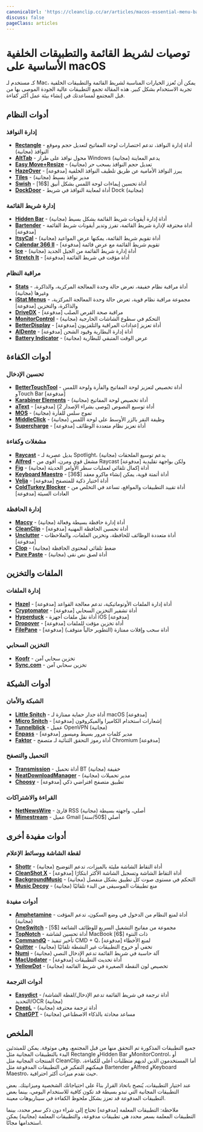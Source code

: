 ```yaml
---
canonicalUrl: 'https://cleanclip.cc/ar/articles/macos-essential-menu-bar-and-background-apps'
discuss: false
pageClass: articles
---
```


# توصيات لشريط القائمة والتطبيقات الخلفية الأساسية على macOS

كـ مستخدم لـ Mac، يمكن أن تُعزز الخيارات المناسبة لشريط القائمة والتطبيقات الخلفية تجربة الاستخدام بشكل كبير. هذه المقالة تجمع التطبيقات عالية الجودة الموصى بها من قبل المجتمع لمساعدتك في إنشاء بيئة عمل أكثر كفاءة.

## أدوات النظام

### إدارة النوافذ
- [**Rectangle**](https://rectangleapp.com/) - أداة إدارة النوافذ، تدعم اختصارات لوحة المفاتيح لتعديل حجم وموقع النوافذ (مجانية)
- [**AltTab**](https://alt-tab-macos.netlify.app/) - محول نوافذ على طراز Windows يدعم المعاينة (مجانية)
- [**Easy Move+Resize**](https://github.com/dmarcotte/easy-move-resize) - تعديل حجم النوافذ بسحب حر (مجانية)
- [**HazeOver**](https://hazeover.com/) - يبرز النوافذ الأمامية عن طريق تلطيف النوافذ الخلفية [مدفوعة]
- [**Tiles**](https://freemacsoft.net/tiles/) - مدير نوافذ بسيط (مجانية)
- [**Swish**](https://highlyopinionated.co/swish/) - أداة تحسين إيماءات لوحة اللمس بشكل أنيق [$16]
- [**DockDoor**](https://github.com/ejbills/DockDoor) - أداة لمعاينة النوافذ في شريط Dock (مجانية)

### إدارة شريط القائمة
- [**Hidden Bar**](https://github.com/dwarvesf/hidden) - أداة إدارة أيقونات شريط القائمة بشكل بسيط (مجانية)
- [**Bartender**](https://www.macbartender.com/) - أداة محترفة لإدارة شريط القائمة، تفرز وتدير أيقونات شريط القائمة [مدفوعة]
- [**ItsyCal**](https://www.mowglii.com/itsycal/) - أداة تقويم شريط القائمة، يمكنها عرض المواعيد (مجانية)
- [**Calendar 366 II**](https://nspektor.com/calendar366/mac) - تقويم شريط القائمة مع عرض قائمة [مدفوعة]
- [**Ice**](https://github.com/jordanbaird/Ice) - أداة إدارة شريط القائمة من الجيل الجديد (مجانية)
- [**Stretch It**](https://apps.apple.com/ch/app/stretch-it-easy-gesture-timer/id6670762193?l=en-GB&mt=12) - أداة مؤقت في شريط القائمة [مدفوعة]

### مراقبة النظام
- [**Stats**](https://github.com/exelban/stats) - أداة مراقبة نظام خفيفة، تعرض حالة وحدة المعالجة المركزية، والذاكرة، وغيرها (مجانية)
- [**iStat Menus**](https://bjango.com/mac/istatmenus/) - مجموعة مراقبة نظام قوية، تعرض حالة وحدة المعالجة المركزية، والذاكرة، والتخزين [مدفوعة]
- [**DriveDX**](https://binaryfruit.com/drivedx) - مراقبة صحة القرص الصلب [مدفوعة]
- [**MonitorControl**](https://github.com/MonitorControl/MonitorControl) - التحكم في سطوع الشاشات الخارجية (مجانية)
- [**BetterDisplay**](https://github.com/waydabber/BetterDisplay) - أداة تعزيز إعدادات المراقبة والتلفزيون [مدفوعة]
- [**AlDente**](https://apphousekitchen.com/) - أداة إدارة البطارية وقيود الشحن [مدفوعة]
- [**Battery Indicator**](https://sindresorhus.com/battery-indicator) - عرض الوقت المتبقي للبطارية (مجانية)

## أدوات الكفاءة

### تحسين الإدخال
- [**BetterTouchTool**](https://folivora.ai/) - أداة تخصيص لتعزيز لوحة المفاتيح والفأرة ولوحة اللمس وTouch Bar [مدفوعة]
- [**Karabiner Elements**](https://karabiner-elements.pqrs.org/) - أداة تخصيص لوحة المفاتيح (مجانية)
- [**aText**](https://www.trankynam.com/atext/) - أداة توسيع النصوص (يُوصى بشراء الإصدار 2) [مدفوعة]
- [**MOS**](https://mos.caldis.me/) - تموج سلس للفأرة (مجانية)
- [**MiddleClick**](https://github.com/artginzburg/MiddleClick-Sonoma) - وظيفة النقر بالزر الأوسط على لوحة اللمس (مجانية)
- [**Supercharge**](https://sindresorhus.com/supercharge) - أداة تعزيز نظام متعددة الوظائف [مدفوعة]

### مشغلات وكفاءة
- [**Raycast**](https://www.raycast.com/) - بديل عصرية لـ Spotlight، يدعم توسيع الملحقات (مجانية)
- [**Alfred**](https://www.alfredapp.com/) - مشغل قوي ومرن، أقوى من Raycast ولكن بواجهة تقليدية [مدفوعة]
- [**Fig**](https://fig.io/) - أداة إكمال تلقائي لعمليات سطر الأوامر الحديثة (مجانية)
- [**Keyboard Maestro**](https://www.keyboardmaestro.com/) - أداة أتمتة قوية، يمكن إنشاء ماكرو معقد [$36]
- [**Velja**](https://sindresorhus.com/velja) - أداة اختيار ذكية للمتصفح [مدفوعة]
- [**ColdTurkey Blocker**](https://getcoldturkey.com/) - أداة تقييد التطبيقات والمواقع، تساعد في التخلص من العادات السيئة [مدفوعة]

### إدارة الحافظة
- [**Maccy**](https://maccy.app/) - أداة إدارة حافظة بسيطة وفعالة (مجانية)
- [**CleanClip**](https://cleanclip.cc/) - أداة تحسين الحافظة المهنية [مدفوعة]
- [**Unclutter**](https://unclutterapp.com/) - أداة متعددة الوظائف للحافظة، وتخزين الملفات، والملاحظات [مدفوعة]
- [**Clop**](https://lowtechguys.com/clop/) - ضغط تلقائي لمحتوى الحافظة (مجانية)
- [**Pure Paste**](https://sindresorhus.com/pure-paste) - أداة لصق نص نقى (مجانية)

## الملفات والتخزين

### إدارة الملفات
- [**Hazel**](https://www.noodlesoft.com/) - أداة إدارة الملفات الأوتوماتيكية، تدعم معالجة القواعد [مدفوعة]
- [**Cryptomator**](https://cryptomator.org/) - أداة تشفير التخزين السحابي [مدفوعة]
- [**Hyperduck**](https://sindresorhus.com/hyperduck) - أداة نقل ملفات أجهزة iOS [مدفوعة]
- [**Dropover**](https://dropoverapp.com/) - أداة تخزين مؤقت للملفات [مدفوعة]
- [**FilePane**](https://mymixapps.com/filepane) - أداة سحب وإفلات ممتازة (التطوير حالياً متوقف) [مدفوعة]

### التخزين السحابي
- [**Koofr**](https://koofr.eu/) - تخزين سحابي آمن
- [**Sync.com**](https://www.sync.com/) - تخزين سحابي آمن

## أدوات الشبكة

### الشبكة والأمان
- [**Little Snitch**](https://www.obdev.at/products/littlesnitch/) - أداة جدار حماية ممتازة لـ macOS [مدفوعة]
- [**Micro Snitch**](https://www.obdev.at/products/microsnitch/) - إشعارات استخدام الكاميرا والميكروفون [مدفوعة]
- [**Tunnelblick**](https://tunnelblick.net/) - عميل OpenVPN (مجانية)
- [**Enpass**](https://www.enpass.io/) - مدير كلمات مرور بسيط وميسور [مدفوعة]
- [**Faktor**](https://getfaktor.com/) - أداة رموز التحقق الثنائية لـ متصفح Chromium [مدفوعة]

### التحميل والتصفح
- [**Transmission**](https://transmissionbt.com/) - أداة تحميل BT خفيفة (مجانية)
- [**NeatDownloadManager**](https://www.neatdownloadmanager.com/) - مدير تحميلات (مجانية)
- [**Choosy**](https://choosy.app/) - تطبيق متصفح افتراضي ذكي [مدفوعة]

### القراءة والاشتراكات
- [**NetNewsWire**](https://netnewswire.com/) - قارئ RSS أصلي، واجهته بسيطة (مجانية)
- [**Mimestream**](https://mimestream.com/) - عميل Gmail أصلي [$50/سنة]

## أدوات مفيدة أخرى

### لقطة الشاشة ووسائط الإعلام
- [**Shottr**](https://shottr.cc/) - أداة التقاط الشاشة مليئة بالميزات، تدعم التوضيح (مجانية)
- [**CleanShot X**](https://cleanshot.com/) - أداة التقاط الشاشة وتسجيل الشاشة الأكثر ابتكارًا [مدفوعة]
- [**BackgroundMusic**](https://github.com/kyleneideck/BackgroundMusic) - التحكم في مستوى صوت كل تطبيق بشكل منفصل (مجانية)
- [**Music Decoy**](https://lowtechguys.com/musicdecoy/) - منع تطبيقات الموسيقى من البدء تلقائيًا (مجانية)

### أدوات مفيدة
- [**Amphetamine**](https://apps.apple.com/us/app/amphetamine/id937984704) - أداة لمنع النظام من الدخول في وضع السكون، تدعم المؤقت (مجانية)
- [**OneSwitch**](https://fireball.studio/oneswitch) - مجموعة من مفاتيح التشغيل السريع للوظائف الشائعة [$5]
- [**TopNotch**](https://topnotch.app/) - أداة تحسين لشاشة MacBook ذات النتوء [$6]
- [**CommandQ**](https://commandqapp.com/) - تأخير تنفيذ CMD + Q، لمنع الأخطاء [مدفوعة]
- [**Quitter**](https://marco.org/quitter) - تخفي أو خروج التطبيقات غير النشطة تلقائيًا (مجانية)
- [**Numi**](https://numi.app/) - آلة حاسبة في شريط القائمة تدعم الإدخال النصي (مجانية)
- [**MacUpdater**](https://www.corecode.io/macupdater/) - أداة تحديث التطبيقات [مدفوعة]
- [**YellowDot**](https://lowtechguys.com/yellowdot/) - تخصيص لون النقطة الصغيرة في شريط القائمة (مجانية)

### أدوات الترجمة
- [**Easydict**](https://github.com/tisfeng/Easydict) - أداة ترجمة في شريط القائمة تدعم الإدخال/لقطة الشاشة/التحديد/OCR (مجانية)
- [**DeepL**](https://www.deepl.com/app/) - أداة ترجمة محترفة (مجانية)
- [**ChatGPT**](https://chatgpt.com/) - مساعد محادثة بالذكاء الاصطناعي (مجانية)

## الملخص

جميع التطبيقات المذكورة تم التحقق منها من قبل المجتمع، وهي موثوقة. يمكن للمبتدئين البدء بالتطبيقات المجانية مثل Rectangle وHidden Bar وMonitorControl، أو المنتجات المجانية مثل CleanClip. أما المستخدمون الذين لديهم متطلبات أعلى للكفاءة، فيمكنهم التفكير في التطبيقات المدفوعة مثل Bartender وAlfred وKeyboard Maestro، حيث تقدم ميزات أكثر احترافية.

عند اختيار التطبيقات، يُنصح باتخاذ القرار بناءً على احتياجاتك الشخصية وميزانيتك. بعض التطبيقات المجانية التي تبدو بسيطة قد تكون كافية للاستخدام اليومي، بينما بعض التطبيقات المدفوعة قد تعزز بشكل ملحوظ الكفاءة في سيناريوهات معينة.

ملاحظة: التطبيقات المعلمة [مدفوعة] تحتاج إلى شراء دون ذكر سعر محدد، بينما التطبيقات المعلمة بسعر محدد هي تطبيقات مدفوعة، والتطبيقات المعلمة (مجانية) يمكن استخدامها مجانًا.